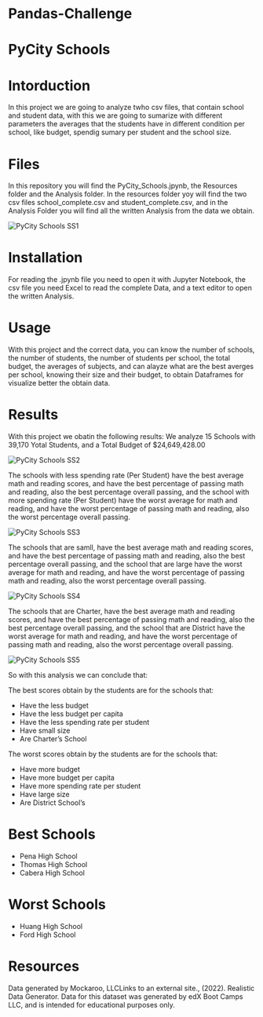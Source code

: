 # Pandas-Challenge

# PyCity Schools 

# Intorduction
In this project we are going to analyze twho csv files, that contain school and student data, with this we are going to sumarize with different 
parameters the averages that the students have in different condition per school, like budget, spendig sumary per student and the school size.

# Files
In this repository you will find the PyCity_Schools.jpynb, the Resources folder and the Analysis folder. In the resources folder yoy will find
the two csv files school_complete.csv and student_complete.csv, and in the Analysis Folder you will find all the written Analysis from the data 
we obtain. 

![PyCity Schools SS1](https://github.com/patricioaugusto-patinoespana/Pandas-Challenge/assets/139070248/d1e63ba5-05fb-43f2-91c2-e1e24f0f5b35)

# Installation 
For reading the .jpynb file you need to open it with Jupyter Notebook, the csv file you need Excel to read the complete Data, and a text editor 
to open the written Analysis. 

# Usage 
With this project and the correct data, you can know the number of schools, the number of students, the number of students per school, the total
budget, the averages of subjects, and can alayze what are the best averges per school, knowing their size and their budget, to obtain Dataframes 
for visualize better the obtain data. 

# Results
With this project we obatin the following results: 
We analyze 15 Schools with 39,170 Yotal Students, and a Total Budget of $24,649,428.00

![PyCity Schools SS2](https://github.com/patricioaugusto-patinoespana/Pandas-Challenge/assets/139070248/4a38ceee-aa08-47fd-9683-bdec08271963)

The schools with less spending rate (Per Student) have the best average math and reading scores, and have the best percentage of passing math
and reading, also the best percentage overall passing, and the school with more spending rate (Per Student) have the worst average for math and
reading, and have the worst percentage of passing math and reading, also the worst percentage overall passing. 

![PyCity Schools SS3](https://github.com/patricioaugusto-patinoespana/Pandas-Challenge/assets/139070248/d4cf0e00-2af8-48b5-849e-c1c6601a4940)

The schools that are samll, have the best average math and reading scores, and have the best percentage of passing math and reading, also 
the best percentage overall passing, and the school that are large have the worst average for math and reading, and have the worst percentage 
of passing math and reading, also the worst percentage overall passing. 

![PyCity Schools SS4](https://github.com/patricioaugusto-patinoespana/Pandas-Challenge/assets/139070248/67df0c17-310d-4e01-9af8-ec39dc4065f2)

The schools that are Charter, have the best average math and reading scores, and have the best percentage of passing math and reading, also 
the best percentage overall passing, and the school that are District have the worst average for math and reading, and have the worst percentage 
of passing math and reading, also the worst percentage overall passing. 

![PyCity Schools SS5](https://github.com/patricioaugusto-patinoespana/Pandas-Challenge/assets/139070248/cb81c061-ad38-4aff-af58-0553a0895056)

So with this analysis we can conclude that:

The best scores obtain by the students are for the schools that:
-	Have the less budget 
-	Have the less budget per capita
-	Have the less spending rate per student 
-	Have small size 
-	 Are Charter’s School

The worst scores obtain by the students are for the schools that:
-	Have more budget
-	Have more budget per capita
-	Have more spending rate per student 
-	Have large size
-	Are District School’s

# Best Schools
- Pena High School
- Thomas High School
- Cabera High School

# Worst Schools
- Huang High School
- Ford High School

# Resources 
Data generated by Mockaroo, LLCLinks to an external site., (2022). Realistic Data Generator. Data for this dataset was generated 
by edX Boot Camps LLC, and is intended for educational purposes only.




